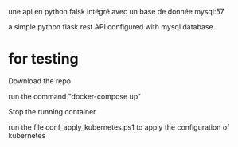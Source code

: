 

une api en python falsk intégré avec un base de donnée mysql:57

a simple python flask rest API configured with mysql database 



# for testing 

 Download the repo 

 run the command  "docker-compose up"
 
 Stop the running container 
 
 run the file conf_apply_kubernetes.ps1 to apply the configuration of kubernetes
 
 
 

